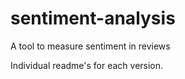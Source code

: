 # sentiment-analysis
A tool to measure sentiment in reviews

Individual readme's for each version. 

